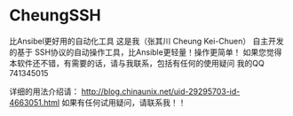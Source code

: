 # CheungSSH
比Ansibel更好用的自动化工具
这是我（张其川 Cheung Kei-Chuen） 自主开发的基于 SSH协议的自动操作工具，比Ansible更轻量！操作更简单！
如果您觉得本软件还不错，有需要的话，请与我联系，包括有任何的使用疑问
我的QQ   741345015

详细的用法介绍请： http://blog.chinaunix.net/uid-29295703-id-4663051.html
如果有任何试用疑问，请联系我！！
